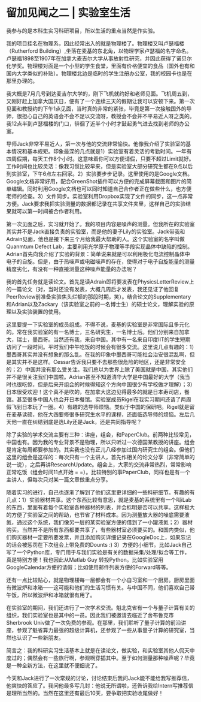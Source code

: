 # 留加见闻之二 | 实验室生活

我参与的是本科生实习科研项目，所以生活的重点当然是作实验。

我的项目挂名在物理系，因此经常出入的就是物理楼了。物理楼又叫卢瑟福楼（Rutherford Building）,坐落在麦基的东北角，以物理学家卢瑟福的名字命名。卢瑟福1898至1907年在加拿大麦吉尔大学从事放射性研究，并因此获得了诺贝尔化学奖。物理楼对面是一个小型的学生食堂，里面有价格便宜的食品（国外也有和国内大学类似的补贴）。物理楼北边是临时的学生注册办公室，我的校园卡也是在那里办理的。

<!--more-->

我大概是7月几号到达麦吉尔大学的，刚下飞机就约好和老师见面。飞机周五到，又刚好赶上加拿大国庆日，便有了一个连续三天的假期让我可以安顿下来。第一次见面和教授约的下午1点见面，当时真的非常的紧张，毕竟是第一次接触国外的导师，很担心自己的英语会不会不足以交流呀，教授会不会并不平易近人呀之类的。我12点半到卢瑟福楼的门口，徘徊了近半个小时才鼓起勇气进去找到老师的办公室。

导师Jack非常平易近人，第一次与他的交流非常愉快。他像我介绍了实验室的基本情况和基本规矩。印象最深的几点就是1）实验室有着灵活的考勤时间。一年有四周假期，每天工作8个小时。这意味着你可以方便请假，只要不超过Limit就好。工作时间也比较灵活：像我习惯比较早来，但是实验室大部分研究生都在9点以后到实验室，下午6点左右回家。2）实验要步步记录。这里使用的是Google文档。Google文档非常好用，配合GreenShot插件可以方便的完成屏幕截图和图片的简单编辑。同时利用Google文档也可以同时知道自己合作者正在做些什么，也方便老师的检查。3）文件同步。实验室利用Dropbox实现了文件的同步，这一点非常方便。Jack要求我把实验测量的数据都记录在共享文件夹里，这样自己的实验结果就可以第一时间被合作者利用。

第一次见面之后，实习就开始了。我的项目内容是噪声的测量。但我所在的实验室其实并不是Jack直接负责的实验室，而是他的妻子Lily的实验室。Jack带我和Adrain见面，他也是接下来三个月给我最大帮助的人。这个实验室的名字叫做Quanmtum Defect Lab，主要利用光学原子物理等手段实现晶体中缺陷的控制。Adrian首先向我介绍了实验的背景：简单说来就是可以利用极化电流控制晶体中电子的自旋。但是，由于热噪声或电磁噪声的存在，使得对于电子自旋能量的测量精度劣化，有没有一种直接测量这种噪声能量的办法呢？

我的首先任务就是读论文。首先是读Adrain即将要发表在PhysicsLetterReview上的一篇论文（对，当时还没有发表，大概几周后才发表，我还见证了他回复PeerReview前准备实验焦头烂额的那段时期，笑）。结合论文的Supplementary和Adrian以及Zackary（该实验室之前的一名博士生）的硕士论文，理解实验的原理以及实验装置的使用。

这里要提一下实验室的成员组成。不得不说，麦基的实验室是非常国际且多元化的。常在我实验室的有一名博士，三名研究生，一名博士后。他们分别来自加拿大，瑞士，墨西哥。当然还有我，来自中国。其中有一名来自印度IIT的学生短期访问了一段时间。平时我们中午吃饭的时候会有很多交流。这里说几点有趣的：1）墨西哥其实并没有想象的那么乱。在我的印象中墨西哥可能社会治安很混乱啊，但是其实并不是这样。Cessar告诉我只要不去那些很危险的地区，还是非常安全的；2）中国并没有那么受关注。我们总以为世界上除了美国就是中国，其实他们并不是很关注我们中国啦。Adrian甚至不知道清华大学是中国最好的大学（我当时也很吃惊，但是后来开组会的时候得知这个方向中国很少有学校做才理解）；3）日本很受欢迎！这个真不是吹的，在加拿大这边见得最多的就是日本寿司店，餐馆。甚至很多中国人也会开日本餐馆。实验室成员Rigel在我实习期间还请了两周假飞到日本玩了一圈。4）有趣的选导师烦恼。类似于中国的保研吧。Rigel就是留在麦基读硕，他在大四要修很多研究生水平的课程，还面临选导师的烦恼。左后几天他一直在纠结到底是选Lily还是Jack，还是共同指导呢？

除了实验的学术交流主要有三种：讲座，组会，和PaperClub。前两种比较常见，中国也有。因为我的专业背景不是物理，所以只听过一次德国某教授的讲座。组会是肯定每周都要参加的。其实我也没有正儿八经参加过国内研究生的组会。但他们这里的组会是这样的：每次只有一个主讲人，首先作相关的论文分享（非常简单的说一说），之后再讲ResearchUpdate。组会上，大家的交流非常热烈，常常影响正常吃饭（组会时间11点开始 = =）。比较特别的事PaperClub，同样也是有一个主讲人，但每次只对某一篇文章做重点分享。

随着实习的进行，自己也逐渐了解到了他们这里更详细的一些科研细节。有趣的有几点：1）实验器材共享。这个东西比较有意思，就是麦基的系统里有一个叫iLab的东西，里面有着每个实验室各种器材的列表，并会标明是否可以共享。这样极大的方便了实验室之间的帮助，也节省了材料成本。因为测量放大器的噪底需要液氮，通过这个系统，我们像另一层的某实验室方便的借到了一小罐液氮；2）器材购买。当然并不是所有东西都要共享了，有些器材室必须要买的。和国内类似，他们购买器材一定要所要发票，并且添加购买详细记录在GoogleDoc上，如果忘记的话会被惩罚在下次组会上带免费的Dounts :) 3）方便的小细节。比如Jack自己写了一个Python库，专门用于与我们实验是有关的数据采集/处理/拟合等工作，真是特别方便！我也因此从Matlab Guy 转投Python。比如实验室用GoogleCalendar方便的请假；比如使用邮件列表方便的Forward等等。

还有一点比较贴心，就是物理楼每一层都会有一个小自习室和一个厨房。厨房里面有微波炉和冰箱——这可能和他们的生活习惯有关。与中国不同，他们喜欢自己带午饭，所以微波炉和冰箱就很有用了。

在实验室的期间，我们还进行了一次学术交流。魁北克省有一个与量子计算有关的组织，我们实验室也是其中的一员。因此我们被邀请去临近了舍布鲁克市Sherbrook Univ做了一次免费的参观。在那里，我们聆听了量子计算的前沿讲座，参观了魁省算力最强的超级计算机，还参观了一些从事量子计算的研究室，当然也认识了一些新朋友。

简言之：我的科研实习生活基本上就是在读论文，做实验，和实验室其他人侃天中度过的；偶然会有一些旅行啊，参观啊穿插其中。至于如何测量那种噪声呢？毕竟是一种全新方法，在这里就不便细说了。

今天和Jack进行了一次常规的讨论，讨论结束后我问Jack能不能给我写推荐信，他爽快的答应了。我问他最多写几封：他说无所谓啦，还告诉我给Intern写推荐信是理所当然的。当然在这里还有最后10天，要争取把实验收尾做好！
